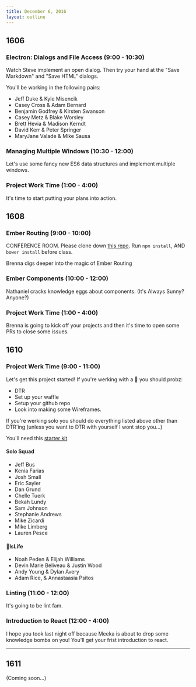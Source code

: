 ```yaml
---
title: December 6, 2016
layout: outline
---
```


## 1606

### Electron: Dialogs and File Access (9:00 - 10:30)

Watch Steve implement an open dialog. Then try your hand at the "Save Markdown" and "Save HTML" dialogs.

You'll be working in the following pairs:

* Jeff Duke & Kyle Misencik
* Casey Cross & Adam Bernard
* Benjamin Godfrey & Kirsten Swanson
* Casey Metz & Blake Worsley
* Brett Hevia & Madison Kerndt
* David Kerr & Peter Springer
* MaryJane Valade & Mike Sausa

### Managing Multiple Windows (10:30 - 12:00)

Let's use some fancy new ES6 data structures and implement multiple windows.

### Project Work Time (1:00 - 4:00)

It's time to start putting your plans into action.

## 1608

### Ember Routing (9:00 - 10:00)

CONFERENCE ROOM. Please clone down [this repo](https://github.com/turingschool-examples/beard-beats-two). Run `npm install`, AND `bower install` before class.

Brenna digs deeper into the magic of Ember Routing

### Ember Components (10:00 - 12:00)

Nathaniel cracks knowledge eggs about components. (It's Always Sunny? Anyone?)

### Project Work Time (1:00 - 4:00)

Brenna is going to kick off your projects and then it's time to open some PRs to close some issues.


## 1610

### Project Werk Time (9:00 - 11:00)

Let's get this project started! If you're werking with a 🍐 you should probz:

 * DTR
 * Set up your waffle
 * Setup your github repo 
 * Look into making some Wireframes.

If you're werking solo you should do everything listed above other than DTR'ing (unless you want to DTR with yourself I wont stop you...)

You'll need this [starter kit](https://github.com/turingschool-examples/react-starter-kit)
#### Solo Squad

* Jeff Bus
* Kenia Farias
* Josh Small
* Eric Sayler
* Dan Grund
* Chelle Tuerk
* Bekah Lundy
* Sam Johnson
* Stephanie Andrews
* Mike Zicardi
* Mike Limberg  
* Lauren Pesce

#### 🍐IsLife

* Noah Peden & Elijah Williams
* Devin Marie Beliveau & Justin Wood   
* Andy Young & Dylan Avery
* Adam Rice, & Annastaasia Psitos

### Linting (11:00 - 12:00)

It's going to be lint fam.

### Introduction to React (12:00 - 4:00)

I hope you took last night off because Meeka is about to drop some knowledge bombs on you! You'll get your frist introduction to react.
***

## 1611

(Coming soon...)
